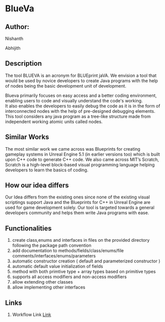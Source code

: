 # BlueVa

## Author: 

Nishanth 

Abhijith

## Description

The tool BLUEVA is an acronym for BLUEprint jaVA.
We envision a tool that would be used by novice developers to create Java programs with the help of nodes being the basic development unit of development.

Blueva primarily focuses on easy access and a better coding environment, enabling users to code and visually understand the code's working.  
It also enables the developers to easily debug the code as it is in the form of interconnected nodes with the help of pre-designed debugging elements. This tool considers any java program as a tree-like structure made from independent working atomic units called nodes. 

## Similar Works 

The most similar work we came across was Blueprints for creating gameplay systems in Unreal Engine 5.1 (in earlier versions too) which is built upon C++ code to generate C++ code.
We also came across MIT’s Scratch, Scratch is a high-level block-based visual programming language helping developers to learn the basics of coding.

## How our idea differs 

Our Idea differs from the existing ones since none of the existing visual scriptings support Java and the Blueprints for C++ in Unreal Engine are used for game development solely.
Our tool is targeted towards a general developers community and helps them write Java programs with ease.

## Functionalities 

1. create class,enums and interfaces in files on the provided directory following the package path convention
2. add documentation to methods/fields/class/enums/file comments/interfaces/enums/parameters
3. automatic constructor creation ( default and parameterized constructor )
4. automatic default value initialization of fields 
5. method with both primtive type + array types based on primitive types
6. supports all access modifiers and non-access modifiers
7. allow extending other classes 
8. allow implementing other interfaces

## Links
1. Workflow Link [Link](https://drive.google.com/file/d/1d5iuXdy5BAa6lV574-3G1fSnnQo9vdFI/view?usp=share_link)
